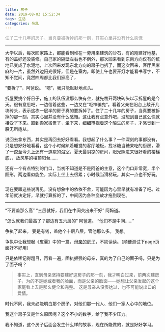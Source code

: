 ```yaml
---
title: 房子
date: 2019-08-03 15:52:34
tags: 生活
categories: 杂乱
---
```

<font color="#999999">住了二十几年的房子，当真要被拆掉的那一刻，其实心里并没有什么感慨</font>

<!--more-->
---

大学以后，每次回家路上，都能看到堆在一旁用来建筑的沙石，有的刚建好地基，有的盖好还没装修。自己家的隔壁左右也不例外，那次回来看到东南方向仅有的蕉地已变成了水泥地，上次回来发现东北方向的房子也拆了，而这次回来，客厅黑麻麻的一片，虽然外边阳光很好，但是在室内，即使上午也要开灯才能看书写字，不知不觉间，竟然四周都比我们家高了，

“要拆了”，阿爸说。
“嗯”，我只能默默地点头。


拆屋要挑个好日子，施工的队伍没那么快有空，就先凿开两块砖头以示拆屋的是今天。很有意思吧，一边信着这些，一边又在“呃神骗鬼”。看着父亲在阳台上敲开几块砖头，表示这栋一层半的房子真的要拆掉了。住了二十几年的房子，当真要被拆掉的那一刻，其实心里并没有什么感慨。这让我有点意外吧，没想到自己这么快就接受了下来。直到搬家搬累了，坐下来，细细审视着这个陌生的房子，才感觉到一股无所适从。

说回去拿东西，其实是再回去好好看看。我想起了什么事？一件深刻的事都没有，只是想好好地看看，这个小时候趴着睡觉的客厅地板，找冰糖当糖果吃的厨房，滑了一跤至今头上还有一道疤的浴室，夏天最阴凉的房间，阳光照进来很好看的楼梯底，，放风筝的楼顶阳台……

还有一个有点特别的门口，当初不知道是不是阿爸的主意，这个门口非常宽，半个圆形，两边看似能坐，实际上坐上去很累；小时候当滑梯玩，其实一点也不好玩。
<div align="center">
	<img src="">
</div>

现在要跟这些说再见，没有想象中的依依不舍，可能因为心里早就有准备了吧。过年前就决定好，早就打算拆的了，中间因为各种变故才拖到现在。

---

“不要盖那么高”
“三层就好，我们在中间突出来不好”
阿妈道。

“怎么就我们最高了？那边有五六层的”
阿爸道。
“他们不是中间……”

争执了起来。
要是有钱，盖他个十层八层，管他那么多。
我想。

争执中让我想起《皮囊》中的一篇，[母亲的房子](/temppage/母亲的房子.html)，不妨读读。（顺便测试下page页面好不好用）

只是依稀记得题目，再看一遍，固执掘强的母亲，真的为了自己的面子吗，只是为了面子吗？

>事实上，直到母亲坚持要建好这房子的那一刻，我才明白过来，前两次建房子，为的不是她或者我的脸面，而是父亲的脸面——她想让父亲发起的这个家庭看上去是那么健全和完整。
>这是母亲从没表达过，也不可能说出口的爱情。

时代不同，我未必能明白那个房子，对他们那一代人、他们一家人心中的地位。

我这个房子又是什么原因呢？这个不小的数字，给了我不少压力。

我不知道，这个房子后面会发生什么样的故事，现在所能做的，就是好好学习。